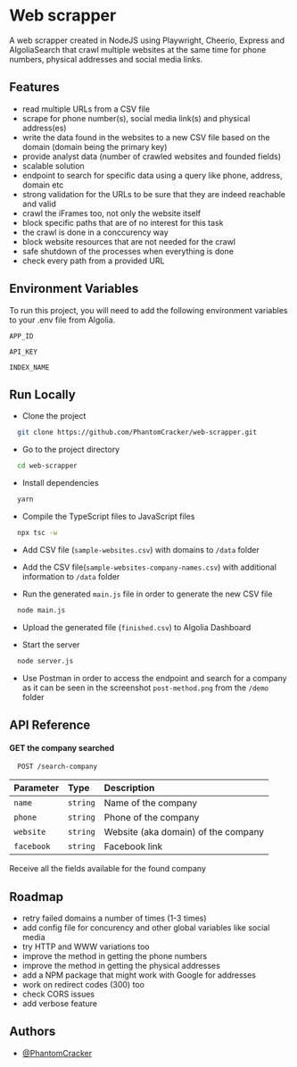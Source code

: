 
# Web scrapper 

A web scrapper created in NodeJS using Playwright, Cheerio, Express and AlgoliaSearch that crawl multiple websites at the same time for phone numbers, physical addresses and social media links.




## Features

- read multiple URLs from a CSV file
- scrape for phone number(s), social media link(s) and physical address(es)
- write the data found in the websites to a new CSV file based on the domain (domain being the primary key)
- provide analyst data (number of crawled websites and founded fields)
- scalable solution
- endpoint to search for specific data using a query like phone, address, domain etc
- strong validation for the URLs to be sure that they are indeed reachable and valid
- crawl the iFrames too, not only the website itself
- block specific paths that are of no interest for this task
- the crawl is done in a conccurency way
- block website resources that are not needed for the crawl
- safe shutdown of the processes when everything is done
- check every path from a provided URL


## Environment Variables

To run this project, you will need to add the following environment variables to your .env file from Algolia.

`APP_ID`

`API_KEY`

`INDEX_NAME`


## Run Locally

- Clone the project

```bash
  git clone https://github.com/PhantomCracker/web-scrapper.git
```

- Go to the project directory

```bash
  cd web-scrapper
```

- Install dependencies

```bash
  yarn
```

- Compile the TypeScript files to JavaScript files

```bash
  npx tsc -w
```

- Add CSV file (`sample-websites.csv`) with domains to `/data` folder
- Add the CSV file(`sample-websites-company-names.csv`) with additional information to `/data` folder

- Run the generated `main.js` file in order to generate the new CSV file

```bash
  node main.js
```

- Upload the generated file (`finished.csv`) to Algolia Dashboard 

- Start the server

```bash
  node server.js
```

- Use Postman in order to access the endpoint and search for a company as it can be seen in the screenshot `post-method.png` from the `/demo` folder


## API Reference

#### GET the company searched

```http
  POST /search-company
```

| Parameter | Type     | Description                |
| :-------- | :------- | :------------------------- |
| `name` | `string` | Name of the company |
| `phone` | `string` | Phone of the company |
| `website` | `string` | Website (aka domain) of the company |
| `facebook` | `string` | Facebook link |

Receive all the fields available for the found company


## Roadmap

- retry failed domains a number of times (1-3 times)
- add config file for concurency and other global variables like social media
- try HTTP and WWW variations too
- improve the method in getting the phone numbers
- improve the method in getting the physical addresses
- add a NPM package that might work with Google for addresses
- work on redirect codes (300) too
- check CORS issues
- add verbose feature
## Authors

- [@PhantomCracker](https://github.com/PhantomCracker)

